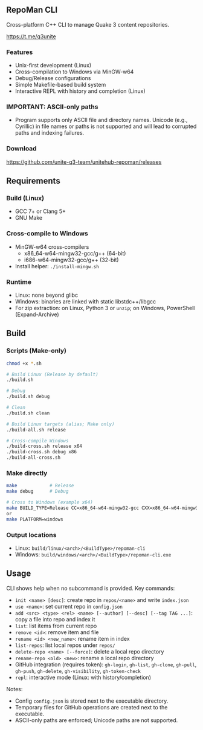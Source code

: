 ## RepoMan CLI

Cross-platform C++ CLI to manage Quake 3 content repositories.

https://t.me/q3unite

### Features
- Unix-first development (Linux)
- Cross-compilation to Windows via MinGW-w64
- Debug/Release configurations
- Simple Makefile-based build system
- Interactive REPL with history and completion (Linux)

### IMPORTANT: ASCII-only paths
- Program supports only ASCII file and directory names. Unicode (e.g., Cyrillic) in file names or paths is not supported and will lead to corrupted paths and indexing failures.

### Download

https://github.com/unite-q3-team/unitehub-repoman/releases

## Requirements

### Build (Linux)
- GCC 7+ or Clang 5+
- GNU Make

### Cross-compile to Windows
- MinGW-w64 cross-compilers
  - x86_64-w64-mingw32-gcc/g++ (64-bit)
  - i686-w64-mingw32-gcc/g++ (32-bit)
- Install helper: `./install-mingw.sh`

### Runtime
- Linux: none beyond glibc
- Windows: binaries are linked with static libstdc++/libgcc
- For zip extraction: on Linux, Python 3 or `unzip`; on Windows, PowerShell (Expand-Archive)

## Build

### Scripts (Make-only)
```bash
chmod +x *.sh

# Build Linux (Release by default)
./build.sh

# Debug
./build.sh debug

# Clean
./build.sh clean

# Build Linux targets (alias; Make only)
./build-all.sh release

# Cross-compile Windows
./build-cross.sh release x64
./build-cross.sh debug x86
./build-all-cross.sh
```

### Make directly
```bash
make            # Release
make debug      # Debug

# Cross to Windows (example x64)
make BUILD_TYPE=Release CC=x86_64-w64-mingw32-gcc CXX=x86_64-w64-mingw32-g++
or
make PLATFORM=windows
```

### Output locations
- Linux: `build/linux/<arch>/<BuildType>/repoman-cli`
- Windows: `build/windows/<arch>/<BuildType>/repoman-cli.exe`

## Usage

CLI shows help when no subcommand is provided. Key commands:
- `init <name> [desc]`: create repo in `repos/<name>` and write `index.json`
- `use <name>`: set current repo in `config.json`
- `add <src> <type> <rel> <name> [--author] [--desc] [--tag TAG ...]`: copy a file into repo and index it
- `list`: list items from current repo
- `remove <id>`: remove item and file
- `rename <id> <new_name>`: rename item in index
- `list-repos`: list local repos under `repos/`
- `delete-repo <name> [--force]`: delete a local repo directory
- `rename-repo <old> <new>`: rename a local repo directory
- GitHub integration (requires token): `gh-login`, `gh-list`, `gh-clone`, `gh-pull`, `gh-push`, `gh-delete`, `gh-visibility`, `gh-token-check`
- `repl`: interactive mode (Linux: with history/completion)

Notes:
- Config `config.json` is stored next to the executable directory.
- Temporary files for GitHub operations are created next to the executable.
- ASCII-only paths are enforced; Unicode paths are not supported.
